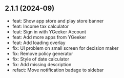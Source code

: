 ## 2.1.1 (2024-09)

-   feat: Show app store and play store banner
-   feat: Income tax calculator
-   feat: Sign in with YGeeker Account
-   feat: Add more apps from YGeeker
-   feat: Add loading overlay
-   fix: UI problem on small screen for decision maker
-   fix: Remove policy generator
-   fix: Style of date calculator
-   fix: Add missing description
-   refact: Move notification badage to sidebar
